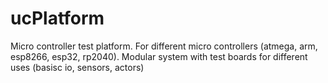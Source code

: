 # ucPlatform
Micro controller test platform. For different micro controllers (atmega, arm, esp8266, esp32, rp2040). Modular system with test boards for different uses (basisc io, sensors, actors)
